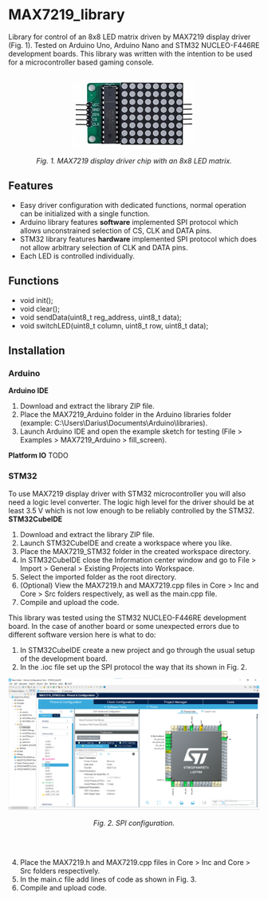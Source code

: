 # MAX7219_library
Library for control of an 8x8 LED matrix driven by MAX7219 display driver (Fig. 1). Tested on Arduino Uno, Arduino Nano and STM32 NUCLEO-F446RE development boards. This library was written with the intention to be used for a microcontroller based gaming console.
<br></br>
<p align="center">
  <img src="https://github.com/dariusur/MAX7219_library/blob/main/images/MAX7219_LED_matrix.jpg">
</p>
<p align="center">
<i>Fig. 1. MAX7219 display driver chip with an 8x8 LED matrix.</i>
</p>
      
## Features
- Easy driver configuration with dedicated functions, normal operation can be initialized with a single function.
- Arduino library features **software** implemented SPI protocol which allows unconstrained selection of CS, CLK and DATA pins.
- STM32 library features **hardware** implemented SPI protocol which does not allow arbitrary selection of CLK and DATA pins.
- Each LED is controlled individually.

## Functions
- void init();
- void clear();
- void sendData(uint8_t reg_address, uint8_t data);
- void switchLED(uint8_t column, uint8_t row, uint8_t data);

## Installation
### Arduino
**Arduino IDE**
1. Download and extract the library ZIP file.
2. Place the MAX7219_Arduino folder in the Arduino libraries folder (example: C:\Users\Darius\Documents\Arduino\libraries).
3. Launch Arduino IDE and open the example sketch for testing (File > Examples > MAX7219_Arduino > fill_screen).

**Platform IO**
TODO

### STM32
To use MAX7219 display driver with STM32 microcontroller you will also need a logic level converter. The logic high level for the driver should be at least 3.5 V which is not low enough to be reliably controlled by the STM32.
**STM32CubeIDE**
1. Download and extract the library ZIP file.
2. Launch STM32CubeIDE and create a workspace where you like.
3. Place the MAX7219_STM32 folder in the created workspace directory.
4. In STM32CubeIDE close the Information center window and go to File > Import > General > Existing Projects into Workspace.
5. Select the imported folder as the root directory.
6. (Optional) View the MAX7219.h and MAX7219.cpp files in Core > Inc and Core > Src folders respectively, as well as the main.cpp file.
7. Compile and upload the code.

This library was tested using the STM32 NUCLEO-F446RE development board. In the case of another board or some unexpected errors due to different software version here is what to do:
1. In STM32CubeIDE create a new project and go through the usual setup of the development board.
2. In the .ioc file set up the SPI protocol the way that its shown in Fig. 2.

<p align="center">
  <img src="https://github.com/dariusur/MAX7219_library/blob/main/images/SPI_config.png">
</p>
<p align="center">
  <i>Fig. 2. SPI configuration.</i>
</p>
<br></br>

4. Place the MAX7219.h and MAX7219.cpp files in Core > Inc and Core > Src folders respectively.
5. In the main.c file add lines of code as shown in Fig. 3.
6. Compile and upload code.

